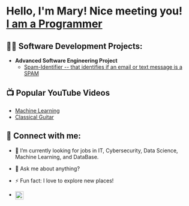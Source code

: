 <h1>Hello, I'm Mary! Nice meeting you! <br/><a href="https://github.com/SemerdjianMary">I am a Programmer</a> </h1>

<h2>👨‍💻 Software Development Projects:</h2>

- <b>Advanced Software Engineering Project</b>
  - [Spam-Identifier -- that identifies if an email or text message is a SPAM](https://github.com/sliu62/Spam-Identifier)



<h2>📺 Popular YouTube Videos</h2>

- [Machine Learning](https://www.youtube.com/watch?v=jGwO_UgTS7I&list=PLoROMvodv4rMiGQp3WXShtMGgzqpfVfbU)
- [Classical Guitar](https://www.youtube.com/watch?v=egDcHchu2do)

<h2> 🤳 Connect with me:</h2>

- 🔭 I’m currently looking for jobs in IT, Cybersecurity, Data Science, Machine Learning, and DataBase.
- 💬 Ask me about anything?
- ⚡ Fun fact: I love to explore new places!

- [<img align="left" alt="MarySemerdjian | LinkedIn" width="22px" src="https://cdn.jsdelivr.net/npm/simple-icons@v3/icons/linkedin.svg" />][linkedin]

[linkedin]: https://linkedin.com/in/mary-semerdjian  


<!--
**SemerdjianMary/SemerdjianMary** is a ✨ _special_ ✨ repository because its `README.md` (this file) appears on your GitHub profile.

Here are some ideas to get you started:

- 🔭 I’m currently working on ...
- 🌱 I’m currently learning ...
- 👯 I’m looking to collaborate on ...
- 🤔 I’m looking for help with ...
- 💬 Ask me about ...
- 📫 How to reach me: ...
- 😄 Pronouns: ...
- ⚡ Fun fact: ...
-->
